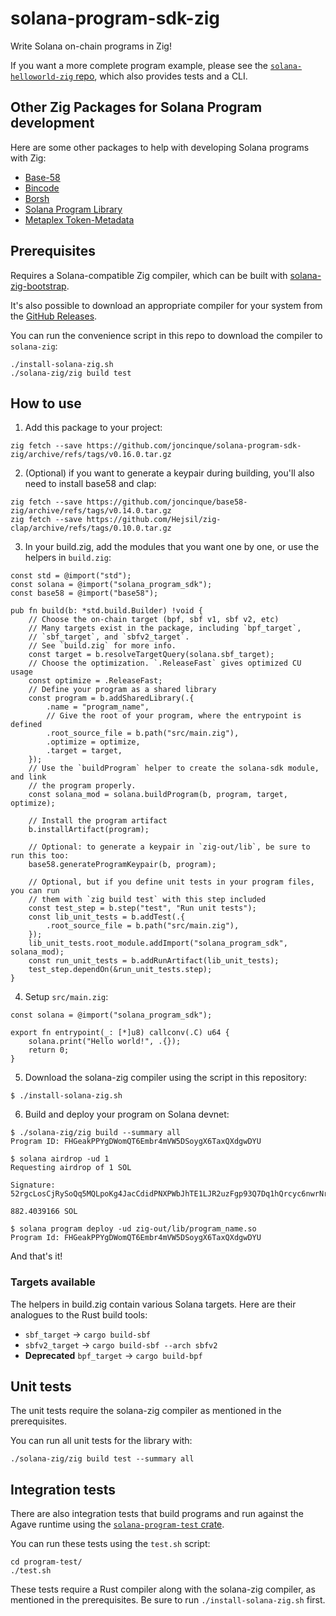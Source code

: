 # solana-program-sdk-zig

Write Solana on-chain programs in Zig!

If you want a more complete program example, please see the
[`solana-helloworld-zig` repo](https://github.com/joncinque/solana-helloworld-zig),
which also provides tests and a CLI.

## Other Zig Packages for Solana Program development

Here are some other packages to help with developing Solana programs with Zig:

* [Base-58](https://github.com/joncinque/base58-zig)
* [Bincode](https://github.com/joncinque/bincode-zig)
* [Borsh](https://github.com/joncinque/borsh-zig)
* [Solana Program Library](https://github.com/joncinque/solana-program-library-zig)
* [Metaplex Token-Metadata](https://github.com/joncinque/mpl-token-metadata-zig)

## Prerequisites

Requires a Solana-compatible Zig compiler, which can be built with
[solana-zig-bootstrap](https://github.com/joncinque/solana-zig-bootstrap).

It's also possible to download an appropriate compiler for your system from the
[GitHub Releases](https://github.com/joncinque/solana-zig-bootstrap/releases).

You can run the convenience script in this repo to download the compiler to
`solana-zig`:

```
./install-solana-zig.sh
./solana-zig/zig build test
```

## How to use

1. Add this package to your project:

```console
zig fetch --save https://github.com/joncinque/solana-program-sdk-zig/archive/refs/tags/v0.16.0.tar.gz
```

2. (Optional) if you want to generate a keypair during building, you'll also
need to install base58 and clap:

```console
zig fetch --save https://github.com/joncinque/base58-zig/archive/refs/tags/v0.14.0.tar.gz
zig fetch --save https://github.com/Hejsil/zig-clap/archive/refs/tags/0.10.0.tar.gz
```

3. In your build.zig, add the modules that you want one by one, or use the
helpers in `build.zig`:

```zig
const std = @import("std");
const solana = @import("solana_program_sdk");
const base58 = @import("base58");

pub fn build(b: *std.build.Builder) !void {
    // Choose the on-chain target (bpf, sbf v1, sbf v2, etc)
    // Many targets exist in the package, including `bpf_target`,
    // `sbf_target`, and `sbfv2_target`.
    // See `build.zig` for more info.
    const target = b.resolveTargetQuery(solana.sbf_target);
    // Choose the optimization. `.ReleaseFast` gives optimized CU usage
    const optimize = .ReleaseFast;
    // Define your program as a shared library
    const program = b.addSharedLibrary(.{
        .name = "program_name",
        // Give the root of your program, where the entrypoint is defined
        .root_source_file = b.path("src/main.zig"),
        .optimize = optimize,
        .target = target,
    });
    // Use the `buildProgram` helper to create the solana-sdk module, and link
    // the program properly.
    const solana_mod = solana.buildProgram(b, program, target, optimize);

    // Install the program artifact
    b.installArtifact(program);

    // Optional: to generate a keypair in `zig-out/lib`, be sure to run this too:
    base58.generateProgramKeypair(b, program);

    // Optional, but if you define unit tests in your program files, you can run
    // them with `zig build test` with this step included
    const test_step = b.step("test", "Run unit tests");
    const lib_unit_tests = b.addTest(.{
        .root_source_file = b.path("src/main.zig"),
    });
    lib_unit_tests.root_module.addImport("solana_program_sdk", solana_mod);
    const run_unit_tests = b.addRunArtifact(lib_unit_tests);
    test_step.dependOn(&run_unit_tests.step);
}
```

4. Setup `src/main.zig`:

```zig
const solana = @import("solana_program_sdk");

export fn entrypoint(_: [*]u8) callconv(.C) u64 {
    solana.print("Hello world!", .{});
    return 0;
}
```

5. Download the solana-zig compiler using the script in this repository:

```console
$ ./install-solana-zig.sh
```

6. Build and deploy your program on Solana devnet:

```console
$ ./solana-zig/zig build --summary all
Program ID: FHGeakPPYgDWomQT6Embr4mVW5DSoygX6TaxQXdgwDYU

$ solana airdrop -ud 1
Requesting airdrop of 1 SOL

Signature: 52rgcLosCjRySoQq5MQLpoKg4JacCdidPNXPWbJhTE1LJR2uzFgp93Q7Dq1hQrcyc6nwrNrieoN54GpyNe8H4j3T

882.4039166 SOL

$ solana program deploy -ud zig-out/lib/program_name.so
Program Id: FHGeakPPYgDWomQT6Embr4mVW5DSoygX6TaxQXdgwDYU
```

And that's it!

### Targets available

The helpers in build.zig contain various Solana targets. Here are their analogues
to the Rust build tools:

* `sbf_target` -> `cargo build-sbf`
* `sbfv2_target` -> `cargo build-sbf --arch sbfv2`
* **Deprecated** `bpf_target` -> `cargo build-bpf`

## Unit tests

The unit tests require the solana-zig compiler as mentioned in the prerequisites.

You can run all unit tests for the library with:

```console
./solana-zig/zig build test --summary all
```

## Integration tests

There are also integration tests that build programs and run against the Agave
runtime using the
[`solana-program-test` crate](https://crates.io/crates/solana-program-test).

You can run these tests using the `test.sh` script:

```console
cd program-test/
./test.sh
```

These tests require a Rust compiler along with the solana-zig compiler, as
mentioned in the prerequisites. Be sure to run `./install-solana-zig.sh` first.
